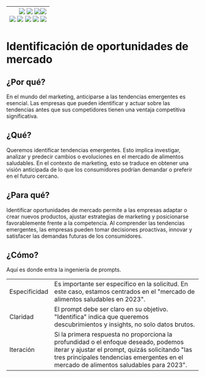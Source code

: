 <div align=right>

|[![](https://img.shields.io/badge/-Inicio-FFF?style=flat&logo=Emlakjet&logoColor=black)](/README.md) [![](https://img.shields.io/badge/-Introducción-FFF?style=flat&logo=abbrobotstudio&logoColor=black)](/documentos/intro.md) [![](https://img.shields.io/badge/-Panorámica-FFF?style=flat&logo=openstreetmap&logoColor=black)](/documentos/panoramica.md)[![](https://img.shields.io/badge/-Modelos_de_lenguaje-FFF?style=flat&logo=LiveChat&logoColor=black)](/documentos/LLMs.md)<br>  [![](https://img.shields.io/badge/-Prompts-FFF?style=flat&logo=Proton&logoColor=black)](/documentos/prompts/README.md) [![](https://img.shields.io/badge/-Ing,_de_prompts-FFF?style=flat&logo=googleearthengine&logoColor=black)](/documentos/ingenieriaDePrompts/README.md) [![](https://img.shields.io/badge/-Patrones-FFF?style=flat&logo=textpattern&logoColor=black)](/documentos/ingenieriaDePrompts/patrones/README.md) [![](https://img.shields.io/badge/8vP-FFF?style=flat&logo=v8&logoColor=black)](/documentos/prompts/mejoresPracticas/8virtudesDelPrompting.md) [![](https://img.shields.io/badge/-Casos_de_uso-FFF?style=flat&logo=gitbook&logoColor=black)](/documentos/casosDeUso/README.md)|
|-:|

</div>

# Identificación de oportunidades de mercado

## ¿Por qué?

En el mundo del marketing, anticiparse a las tendencias emergentes es esencial. Las empresas que pueden identificar y actuar sobre las tendencias antes que sus competidores tienen una ventaja competitiva significativa.

## ¿Qué?

Queremos identificar tendencias emergentes. Esto implica investigar, analizar y predecir cambios o evoluciones en el mercado de alimentos saludables.
En el contexto de marketing, esto se traduce en obtener una visión anticipada de lo que los consumidores podrían demandar o preferir en el futuro cercano.

## ¿Para qué?

Identificar oportunidades de mercado permite a las empresas adaptar o crear nuevos productos, ajustar estrategias de marketing y posicionarse favorablemente frente a la competencia.
Al comprender las tendencias emergentes, las empresas pueden tomar decisiones proactivas, innovar y satisfacer las demandas futuras de los consumidores.

## ¿Cómo?

Aquí es donde entra la ingeniería de prompts.

|||
|-|-|
Especificidad|Es importante ser específico en la solicitud. En este caso, estamos centrados en el "mercado de alimentos saludables en 2023".
Claridad|El prompt debe ser claro en su objetivo. "Identifica" indica que queremos descubrimientos y insights, no solo datos brutos.
Iteración|Si la primera respuesta no proporciona la profundidad o el enfoque deseado, podemos iterar y ajustar el prompt, quizás solicitando "las tres principales tendencias emergentes en el mercado de alimentos saludables para 2023".
